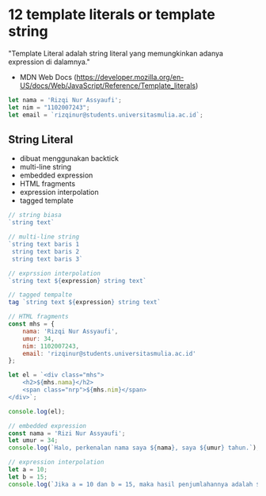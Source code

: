 # 12 template literals or template string

"Template Literal adalah string literal yang memungkinkan adanya expression di dalamnya."
- MDN Web Docs (https://developer.mozilla.org/en-US/docs/Web/JavaScript/Reference/Template_literals)

```javascript
let nama = 'Rizqi Nur Assyaufi';
let nim = "1102007243";
let email = `rizqinur@students.universitasmulia.ac.id`;
```

## String Literal

- dibuat menggunakan backtick
- multi-line string
- embedded expression
- HTML fragments
- expression interpolation
- tagged template

```javascript
// string biasa
`string text`

// multi-line string
`string text baris 1
 string text baris 2
 string text baris 3`

// exprssion interpolation
`string text ${expression} string text`

// tagged tempalte
tag `string text ${expression} string text`

// HTML fragments
const mhs = {
    nama: 'Rizqi Nur Assyaufi',
    umur: 34,
    nim: 1102007243,
    email: 'rizqinur@students.universitasmulia.ac.id'
};

let el = `<div class="mhs">
    <h2>${mhs.nama}</h2>
    <span class="nrp">${mhs.nim}</span>
</div>`;

console.log(el);

// embedded expression
const nama = 'Rizi Nur Assyaufi';
let umur = 34;
console.log(`Halo, perkenalan nama saya ${nama}, saya ${umur} tahun.`);

// expression interpolation
let a = 10;
let b = 15;
console.log(`Jika a = 10 dan b = 15, maka hasil penjumlahannya adalah ${a + b}, bukan ${2 * a + b}.`);
```
